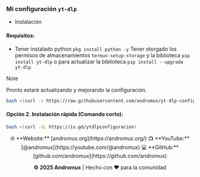 ### Mi configuración `yt-dlp`

- Instalación
#### Requisitos:

- Tener instalado python `pkg install python -y` Tener otorgado los permisos de almacenamientos `termux-setup-storage` y la biblioteca `pip install yt-dlp` o para actualizar la biblioteca `pip install --upgrade yt-dlp`

> [!NOTE]
> Pronto estaré actualizando y mejorando la configuración.

```bash
bash <(curl -s https://raw.githubusercontent.com/andromux/yt-dlp-config/refs/heads/main/obtener-config)
```

#### Opción 2. Instalación rápida (Comando corto):
```bash
bash <(curl -sL https://is.gd/ytdlpconfiguracion)
```

<div align="center">
🌐 **Website:** [andromux.org](https://andromux.org/)  
📺 **YouTube:** [@andromux](https://youtube.com/@andromux)  
💻 **GitHub:** [github.com/andromux](https://github.com/andromux)

**© 2025 Andromux** | Hecho con ❤️ para la comunidad

</div>
